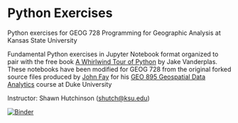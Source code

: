 # Python Exercises
Python exercises for GEOG 728 Programming for Geographic Analysis at Kansas State University

Fundamental Python exercises in Jupyter Notebook format organized to pair with the free book [A Whirlwind Tour of Python](https://jakevdp.github.io/WhirlwindTourOfPython/) by Jake Vanderplas.  These notebooks have been modified for GEOG 728 from the original forked source files produced by [John Fay](mailto:john.fay@duke.edu) for his [GEO 895 Geospatial Data Analytics](https://env859.github.io/) course at Duke University

Instructor: Shawn Hutchinson (shutch@ksu.edu)

[![Binder](https://mybinder.org/badge_logo.svg)](https://mybinder.org/v2/gh/ENV859/PythonExercises/HEAD)
